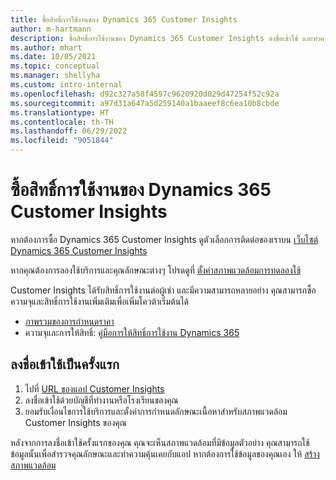 ```yaml
---
title: ซื้อสิทธิ์การใช้งานของ Dynamics 365 Customer Insights
author: m-hartmann
description: ซื้อสิทธิ์การใช้งานของ Dynamics 365 Customer Insights ลงชื่อเข้าใช้ และทำความคุ้นเคยกับแอป
ms.author: mhart
ms.date: 10/05/2021
ms.topic: conceptual
ms.manager: shellyha
ms.custom: intro-internal
ms.openlocfilehash: d92c327a58f4597c9620920d029d47254f52c92a
ms.sourcegitcommit: a97d31a647a5d259140a1baaeef8c6ea10b8cbde
ms.translationtype: HT
ms.contentlocale: th-TH
ms.lasthandoff: 06/29/2022
ms.locfileid: "9051844"
---
```

# <a name="purchase-a-license-of-dynamics-365-customer-insights"></a>ซื้อสิทธิ์การใช้งานของ Dynamics 365 Customer Insights

หากต้องการซื้อ Dynamics 365 Customer Insights ดูตัวเลือกการติดต่อของเราบน [เว็บไซต์ Dynamics 365 Customer Insights](https://dynamics.microsoft.com/ai/customer-insights/)

หากคุณต้องการลองใช้บริการและคุณลักษณะต่างๆ โปรดดูที่ [ตั้งค่าสภาพแวดล้อมการทดลองใช้](trial-signup.md)

Customer Insights ได้รับสิทธิ์การใช้งานต่อผู้เช่า และมีความสามารถหลายอย่าง คุณสามารถซื้อความจุและสิทธิ์การใช้งานเพิ่มเติมเพื่อเพิ่มโควต้าเริ่มต้นได้
- [ภาพรวมของการกำหนดราคา](https://dynamics.microsoft.com/ai/customer-insights/pricing/)
- ความจุและการให้สิทธิ์: [คู่มือการให้สิทธิ์การใช้งาน Dynamics 365](https://go.microsoft.com/fwlink/?LinkId=866544)

## <a name="sign-in-for-the-first-time"></a>ลงชื่อเข้าใช้เป็นครั้งแรก

1. ไปที่ [URL ของแอป Customer Insights](https://home.ci.ai.dynamics.com)
1. ลงชื่อเข้าใช้ด้วยบัญชีที่ทำงานหรือโรงเรียนของคุณ
1. ยอมรับเงื่อนไขการใช้บริการและตั้งค่าการกำหนดลักษณะเนื้อหาสำหรับสภาพแวดล้อม Customer Insights ของคุณ

หลังจากการลงชื่อเข้าใช้ครั้งแรกของคุณ คุณจะเห็นสภาพแวดล้อมที่มีข้อมูลตัวอย่าง คุณสามารถใช้ข้อมูลนั้นเพื่อสำรวจคุณลักษณะและทำความคุ้นเคยกับแอป หากต้องการใช้ข้อมูลของคุณเอง ให้ [สร้างสภาพแวดล้อม](create-environment.md)
